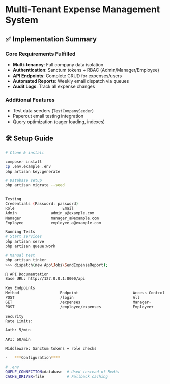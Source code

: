# Multi-Tenant Expense Management System

## ✅ Implementation Summary
### Core Requirements Fulfilled
- **Multi-tenancy**: Full company data isolation
- **Authentication**: Sanctum tokens + RBAC (Admin/Manager/Employee)
- **API Endpoints**: Complete CRUD for expenses/users
- **Automated Reports**: Weekly email dispatch via queues
- **Audit Logs**: Track all expense changes

### Additional Features
- Test data seeders (`TestCompanySeeder`)
- Papercut email testing integration
- Query optimization (eager loading, indexes)

## 🛠️ Setup Guide
```bash
# Clone & install

composer install
cp .env.example .env
php artisan key:generate

# Database setup
php artisan migrate --seed


Testing
Credentials (Password: password)
Role	                 Email
Admin	            admin_a@example.com
Manager	            manager_a@example.com
Employee	        employee_a@example.com

Running Tests
# Start services
php artisan serve
php artisan queue:work

# Manual test
php artisan tinker
>>> dispatch(new App\Jobs\SendExpenseReport);

📡 API Documentation
Base URL: http://127.0.0.1:8000/api

Key Endpoints
Method	                Endpoint	                    Access Control
POST	                /login	                        All
GET	                    /expenses	                    Manager+
POST	                /employee/expenses	            Employee+

Security
Rate Limits:

Auth: 5/min

API: 60/min

Middleware: Sanctum tokens + role checks

-   ***Configuration****

# .env
QUEUE_CONNECTION=database  # Used instead of Redis
CACHE_DRIVER=file          # Fallback caching

